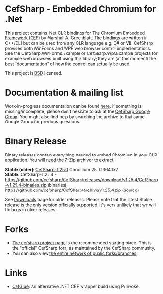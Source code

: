 # CefSharp - Embedded Chromium for .Net

This project contains .Net CLR bindings for The
[Chromium Embedded Framework (CEF)](http://code.google.com/p/chromiumembedded/ "Google Code") by Marshall A. Greenblatt. The
bindings are written in C++/CLI but can be used from any CLR language e.g. C# or VB. CefSharp provides both WinForms and WPF web
browser control implementations. See the CefSharp.WinForms.Example or CefSharp.Wpf.Example projects for example web browsers built
using this library; they are (at this moment) the best "documentation" of how the control can actually be used.

This project is [BSD](http://www.opensource.org/licenses/bsd-license.php "BSD License") licensed.

# Documentation & mailing list

Work-in-progress documentation can be found [here](https://github.com/cefsharp/CefSharp/wiki). If something is missing/incomplete,
please don't hesitate to ask at the [CefSharp Google Group](https://groups.google.com/forum/#!forum/cefsharp). You might also find
help by searching the archive to that same Google Group for previous questions.

# Binary Release

Binary releases contain everything needed to embed Chromium in your CLR application. You will need the
[7-Zip archiver](http://www.7-zip.org/ "7-Zip") to extract.

**Stable (older)**: [CefSharp-1.25.0](http://sourceforge.net/projects/cefsharp/files/CefSharp-1.25.0.7z/download "Download")
Chromium 25.0.1364.152  
**Stable**: CefSharp-1.25.4 - https://github.com/cefsharp/CefSharp/releases/download/v1.25.4/CefSharp-v1.25.4-binaries.zip (binaries),
https://github.com/cefsharp/CefSharp/archive/v1.25.4.zip (source)

See [Downloads](https://sourceforge.net/projects/cefsharp/files/) page for older releases. Please note that the latest Stable
release is the only version officially supported; it's very unlikely that we will fix bugs in older releases.

# Forks

- [The cefsharp project page](https://github.com/cefsharp/CefSharp) is the recommended starting place. This is the "official"
  CefSharp fork, as maintained by the CefSharp community.
- You can also view [the entire network of public forks/branches](https://github.com/cefsharp/CefSharp/network).

# Links

- [CefGlue](https://bitbucket.org/fddima/cefglue/wiki/Home): An alternative .NET CEF wrapper build using P/Invoke.
